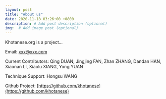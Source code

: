 ```yaml
---
layout: post
title: "About us"
date: 2020-11-18 03:26:00 +0800
description: # Add post description (optional)
img:  # Add image post (optional)
---
```


Khotanese.org is a project...

Email: xxx@xxx.com

Current Contributors: Qing DUAN, Jingjing FAN, Zhan ZHANG, Dandan HAN, Xiaonan LI, Xiaolu XIANG, Yong YUAN

Technique Support: Hongsu WANG

Github Project: [https://github.com/khotanese](https://github.com/khotanese)